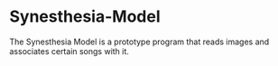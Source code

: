 # Synesthesia-Model
The Synesthesia Model is a prototype program that reads images and associates certain songs with it.  
